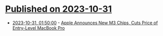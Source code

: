 # [Published on 2023-10-31](index.md)

* [2023-10-31, 01:50:00](https://hardware.slashdot.org/story/23/10/31/0147253/apple-announces-new-m3-chips-cuts-price-of-entry-level-macbook-pro?utm_source=rss1.0mainlinkanon&utm_medium=feed) - [Apple Announces New M3 Chips, Cuts Price of Entry-Level MacBook Pro](https://hardware.slashdot.org/story/23/10/31/0147253/apple-announces-new-m3-chips-cuts-price-of-entry-level-macbook-pro?utm_source=rss1.0mainlinkanon&utm_medium=feed)
